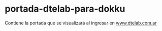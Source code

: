 # portada-dtelab-para-dokku
Contiene la portada que se visualizará al ingresar en www.dtelab.com.ar

